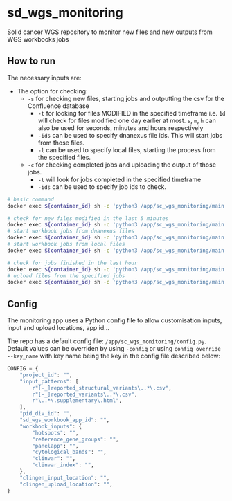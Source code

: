 # sd_wgs_monitoring

Solid cancer WGS repository to monitor new files and new outputs from WGS workbooks jobs

## How to run

The necessary inputs are:

- The option for checking:
  - `-s` for checking new files, starting jobs and outputting the csv for the Confluence database
    - `-t` for looking for files MODIFIED in the specified timeframe i.e. `1d` will check for files modified one day earlier at most. `s`, `m`, `h` can also be used for seconds, minutes and hours respectively
    - `-ids` can be used to specify dnanexus file ids. This will start jobs from those files.
    - `-l` can be used to specify local files, starting the process from the specified files.
  - `-c` for checking completed jobs and uploading the output of those jobs.
    - `-t` will look for jobs completed in the specified timeframe
    - `-ids` can be used to specify job ids to check.

```sh
# basic command
docker exec ${container_id} sh -c 'python3 /app/sc_wgs_monitoring/main.py ...'

# check for new files modified in the last 5 minutes
docker exec ${container_id} sh -c 'python3 /app/sc_wgs_monitoring/main.py -s -t 5m'
# start workbook jobs from dnanexus files
docker exec ${container_id} sh -c 'python3 /app/sc_wgs_monitoring/main.py -s -ids ${file_id} ${file_id} ${file_id}'
# start workbook jobs from local files
docker exec ${container_id} sh -c 'python3 /app/sc_wgs_monitoring/main.py -s -l ${file} ${file} ${file}'

# check for jobs finished in the last hour
docker exec ${container_id} sh -c 'python3 /app/sc_wgs_monitoring/main.py -c -t 1h'
# upload files from the specified jobs
docker exec ${container_id} sh -c 'python3 /app/sc_wgs_monitoring/main.py -c -ids ${job_id}'
```

## Config

The monitoring app uses a Python config file to allow customisation inputs, input and upload locations, app id...

The repo has a default config file: `/app/sc_wgs_monitoring/config.py`. Default values can be overriden by using `-config` or using `config_override --key_name` with key name being the key in the config file described below:

```python
CONFIG = {
    "project_id": "",
    "input_patterns": [
        r"[-_]reported_structural_variants\..*\.csv",
        r"[-_]reported_variants\..*\.csv",
        r"\..*\.supplementary\.html",
    ],
    "pid_div_id": "",
    "sd_wgs_workbook_app_id": "",
    "workbook_inputs": {
        "hotspots": "",
        "reference_gene_groups": "",
        "panelapp": "",
        "cytological_bands": "",
        "clinvar": "",
        "clinvar_index": "",
    },
    "clingen_input_location": "",
    "clingen_upload_location": "",
}
```
